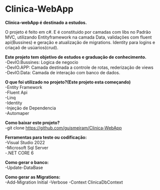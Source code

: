 # Clinica-WebApp

<b>Clinica-webApp é destinado a estudos.</b><br>

O projeto é feito em c#. E é constituido por camadas com libs no Padrão MVC, utilizando Entityframework na camada Data, validações com fluent api(Bussines)
e geração e atualização de migrations. Identity para logins e criaçaõ de usúarios(crud). 

<b>Este projeto tem objetivo de estudos e graduação de conhecimento.</b><br>
-DevIO.Bussines: Logica de negocio<br>
-DevIO.APP: Camada destinada a controle de rotas, rederização de views<br>
-DevIO.Data: Camada de interação com banco de dados.<br>

<b>O que foi utilizado no projeto?(Este projeto esta começando)</b><br>
-Entity Framework<br>
-Fluent Api<br>
-Linq<br>
-Identity<br>
-Injeção de Dependencia<br>
-Automaper<br>

<b>Como baixar este projeto?</b><br>
-git clone https://github.com/guismeiram/Clinica-WebApp<br>

<b>Ferramentas para teste ou codificação:</b><br>
-Visual Studio 2022<br>
-Microsoft Sql Server<br>
-.NET CORE 6

<b>Como gerar o banco:</b><br>
-Update-DataBase

<b>Como gerar as Migrations:</b><br>
-Add-Migration Initial -Verbose -Context ClinicaDbContext
